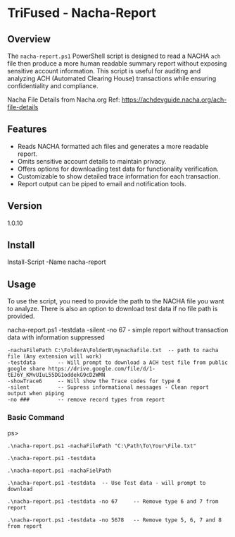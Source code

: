 # TriFused - Nacha-Report

## Overview
The `nacha-report.ps1` PowerShell script is designed to read a NACHA `ach` file then produce a more human readable summary report without exposing sensitive account information. This script is useful for auditing and analyzing ACH (Automated Clearing House) transactions while ensuring confidentiality and compliance. 

Nacha File Details from Nacha.org
Ref: https://achdevguide.nacha.org/ach-file-details

## Features
- Reads NACHA formatted ach files and generates a more readable report.
- Omits sensitive account details to maintain privacy.
- Offers options for downloading test data for functionality verification.
- Customizable to show detailed trace information for each transaction.
- Report output can be piped to email and notification tools.

## Version
1.0.10

## Install
Install-Script -Name nacha-report 

## Usage
To use the script, you need to provide the path to the NACHA file you want to analyze. There is also an option to download test data if no file path is provided.

nacha-report.ps1 -testdata -silent -no 67    - simple report without transaction data with information suppressed 

    -nachaFilePath C:\FolderA\FolderB\mynachafile.txt  -- path to nacha file (Any extension will work)
    -testdata       -- Will prompt to download a ACH test file from public google share https://drive.google.com/file/d/1-tEJ6Y_KMvUIuL55DG1oddekG9cD2WMN
    -showTrace6     -- Will show the Trace codes for type 6
    -silent         -- Supress informational messages - Clean report output when piping 
    -no ###         -- remove record types from report


### Basic Command
ps>    

    .\nacha-report.ps1 -nachaFilePath "C:\Path\To\Your\File.txt"

    .\nacha-report.ps1 -testdata

    .\nacha-neport.ps1 -nachaFielPath

    .\nacha-report.ps1 -testdata  -- Use Test data - will prompt to download

    .\nacha-report.ps1 -testdata -no 67     -- Remove type 6 and 7 from report

    .\nacha-report.ps1 -testdata -no 5678   -- Remove type 5, 6, 7 and 8 from report

